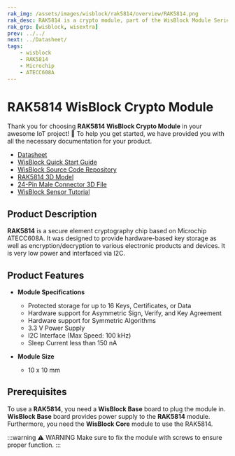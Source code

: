 ```yaml
---
rak_img: /assets/images/wisblock/rak5814/overview/RAK5814.png
rak_desc: RAK5814 is a crypto module, part of the WisBlock Module Series. It was designed to be secured with hardware-based key storage. The crypto chip is ATECC608A from Microchip.
rak_grp: [wisblock, wisextra]
prev: ../../
next: ../Datasheet/
tags:
    - wisblock
    - RAK5814
    - Microchip
    - ATECC608A
---
```


# RAK5814 WisBlock Crypto Module

Thank you for choosing **RAK5814 WisBlock Crypto Module** in your awesome IoT project! 🎉 To help you get started, we have provided you with all the necessary documentation for your product.

* [Datasheet](../Datasheet/)
* <a href="../../Quickstart/" target="_blank">WisBlock Quick Start Guide</a>
* [WisBlock Source Code Repository](https://github.com/RAKWireless/WisBlock/)
* [RAK5814 3D Model](https://downloads.rakwireless.com/3D_File/WisBlock/3D_RAK5814.step)
* [24-Pin Male Connector 3D File](https://downloads.rakwireless.com/3D_File/Accessory/WisConnector/M40S1003K6M.stp)
* [WisBlock Sensor Tutorial](/Knowledge-Hub/Learn/WisBlock-Sensor-Tutorial/)

## Product Description

**RAK5814** is a secure element cryptography chip based on Microchip ATECC608A. It was designed to provide hardware-based key storage as well as encryption/decryption to various electronic products and devices. It is very low power and interfaced via I2C.

## Product Features

* **Module Specifications**
    - Protected storage for up to 16 Keys, Certificates, or Data
    - Hardware support for Asymmetric Sign, Verify, and Key Agreement
    - Hardware support for Symmetric Algorithms
    - 3.3&nbsp;V Power Supply
    - I2C Interface (Max Speed: 100&nbsp;kHz)
    - Sleep Current less than 150&nbsp;nA

* **Module Size**
    * 10 x 10&nbsp;mm

## Prerequisites

To use a **RAK5814**, you need a **WisBlock Base** board to plug the module in. **WisBlock Base** board provides power supply to the **RAK5814** module. Furthermore, you need the **WisBlock Core** module to use the RAK5814.

:::warning ⚠️ WARNING
Make sure to fix the module with screws to ensure proper function.
:::
